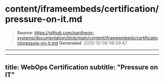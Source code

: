 # content/iframeembeds/certification/pressure-on-it.md

> **Source**: https://github.com/pantheon-systems/documentation/blob/main/content/iframeembeds/certification/pressure-on-it.md
> **Generated**: 2025-10-06 06:09:47

---

---
title: WebOps Certification
subtitle: "Pressure on IT"
---

<Partial file="certification-guide/pressure-on-it.md" />
